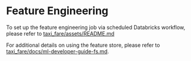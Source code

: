 # Feature Engineering
To set up the feature engineering job via scheduled Databricks workflow, please refer to [taxi_fare/assets/README.md](../assets/README.md)

For additional details on using the feature store, please refer to [taxi_fare/docs/ml-developer-guide-fs.md](../../docs/ml-developer-guide-fs.md).